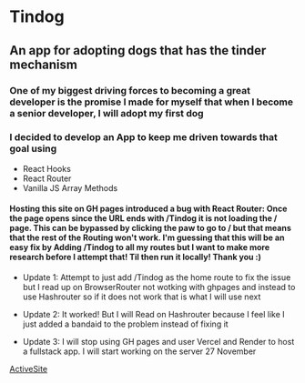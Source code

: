 # Tindog

## An app for adopting dogs that has the tinder mechanism

### One of my biggest driving forces to becoming a great developer is the promise I made for myself that when I become a senior developer, I will adopt my first dog

### I decided to develop an App to keep me driven towards that goal using

- React Hooks
- React Router
- Vanilla JS Array Methods

#### Hosting this site on GH pages introduced a bug with React Router: Once the page opens since the URL ends with /Tindog it is not loading the / page. This can be bypassed by clicking the paw to go to / but that means that the rest of the Routing won't work. I'm guessing that this will be an easy fix by Adding /Tindog to all my routes but I want to make more research before I attempt that! Til then run it locally! Thank you :)

- Update 1: Attempt to just add /Tindog as the home route to fix the issue but I read up on BrowserRouter not wotking with ghpages and instead to use Hashrouter so if it does not work that is what I will use next

- Update 2: It worked! But I will Read on Hashrouter because I feel like I just added a bandaid to the problem instead of fixing it

- Update 3: I will stop using GH pages and user Vercel and Render to host a fullstack app. I will start working on the server 27 November

[ActiveSite](https://aldoportillo.github.io/Tindog/)

